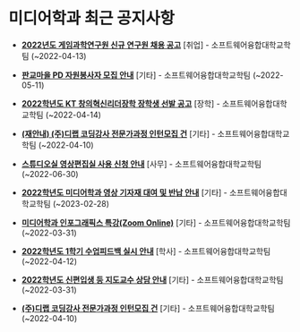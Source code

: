 # 미디어학과 최근 공지사항

* **[2022년도 게임과학연구원 신규 연구원 채용 공고](https://media.ajou.ac.kr/media/board/board01.jsp?mode=view&amp;article_no=229117&amp;board_wrapper=%2Fmedia%2Fboard%2Fboard01.jsp&amp;pager.offset=0&amp;board_no=304)**
 [취업] - 소프트웨어융합대학교학팀 (~2022-04-13)

* **[판교마을 PD 자원봉사자 모집 안내](https://media.ajou.ac.kr/media/board/board01.jsp?mode=view&amp;article_no=229116&amp;board_wrapper=%2Fmedia%2Fboard%2Fboard01.jsp&amp;pager.offset=0&amp;board_no=304)**
 [기타] - 소프트웨어융합대학교학팀 (~2022-05-11)

* **[2022학년도 KT 창의혁신리더장학 장학생 선발 공고](https://media.ajou.ac.kr/media/board/board01.jsp?mode=view&amp;article_no=229092&amp;board_wrapper=%2Fmedia%2Fboard%2Fboard01.jsp&amp;pager.offset=0&amp;board_no=304)**
 [장학] - 소프트웨어융합대학교학팀 (~2022-04-14)

* **[(재안내) (주)디랩 코딩강사 전문가과정 인턴모집 건](https://media.ajou.ac.kr/media/board/board01.jsp?mode=view&amp;article_no=228942&amp;board_wrapper=%2Fmedia%2Fboard%2Fboard01.jsp&amp;pager.offset=0&amp;board_no=304)**
 [기타] - 소프트웨어융합대학교학팀 (~2022-04-10)

* **[스튜디오실 영상편집실 사용 신청 안내](https://media.ajou.ac.kr/media/board/board01.jsp?mode=view&amp;article_no=228921&amp;board_wrapper=%2Fmedia%2Fboard%2Fboard01.jsp&amp;pager.offset=0&amp;board_no=304)**
 [사무] - 소프트웨어융합대학교학팀 (~2022-06-30)

* **[2022학년도 미디어학과 영상 기자재 대여 및 반납 안내](https://media.ajou.ac.kr/media/board/board01.jsp?mode=view&amp;article_no=228874&amp;board_wrapper=%2Fmedia%2Fboard%2Fboard01.jsp&amp;pager.offset=0&amp;board_no=304)**
 [기타] - 소프트웨어융합대학교학팀 (~2023-02-28)

* **[미디어학과 인포그래픽스 특강(Zoom Online)](https://media.ajou.ac.kr/media/board/board01.jsp?mode=view&amp;article_no=228852&amp;board_wrapper=%2Fmedia%2Fboard%2Fboard01.jsp&amp;pager.offset=0&amp;board_no=304)**
 [기타] - 소프트웨어융합대학교학팀 (~2022-03-31)

* **[2022학년도 1학기 수업피드백 실시 안내](https://media.ajou.ac.kr/media/board/board01.jsp?mode=view&amp;article_no=228760&amp;board_wrapper=%2Fmedia%2Fboard%2Fboard01.jsp&amp;pager.offset=0&amp;board_no=304)**
 [학사] - 소프트웨어융합대학교학팀 (~2022-04-12)

* **[2022학년도 신편입생 등 지도교수 상담 안내](https://media.ajou.ac.kr/media/board/board01.jsp?mode=view&amp;article_no=228739&amp;board_wrapper=%2Fmedia%2Fboard%2Fboard01.jsp&amp;pager.offset=0&amp;board_no=304)**
 [기타] - 소프트웨어융합대학교학팀 (~2022-03-31)

* **[(주)디랩 코딩강사 전문가과정 인턴모집 건](https://media.ajou.ac.kr/media/board/board01.jsp?mode=view&amp;article_no=228709&amp;board_wrapper=%2Fmedia%2Fboard%2Fboard01.jsp&amp;pager.offset=0&amp;board_no=304)**
 [기타] - 소프트웨어융합대학교학팀 (~2022-04-10)
